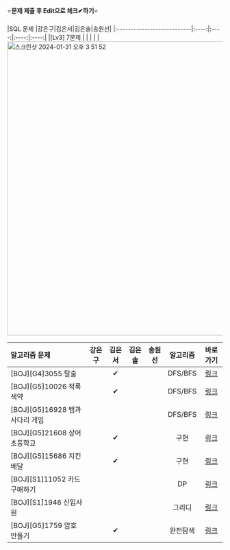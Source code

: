 ⭐**문제 제출 후 Edit으로 체크✔하기**⭐<br/><br/>
|SQL 문제                     |강은구|김은서|김은솔|송원선|
|:---------------------------|:----:|:----:|:----:|:----:|
|[Lv3] 7문제                  |      |      |      |      | 
<img width="685" alt="스크린샷 2024-01-31 오후 3 51 52" src="https://github.com/TeamAlgorithmStudyHyndai/TeamAlgorithmStudy/assets/74243990/de380794-0b43-4665-9002-46168594642e">

|알고리즘 문제                           |강은구|김은서|김은솔|송원선|알고리즘| 바로가기|
|:-----------------------------------|:----:|:----:|:----:|:----:|:-----------------------:|:------:|
|[BOJ][G4]3055 탈출                   |      |  ✔   |      |      | DFS/BFS | [링크](https://www.acmicpc.net/problem/3055)|
|[BOJ][G5]10026 적록색약               |      |  ✔   |      |      | DFS/BFS | [링크](https://www.acmicpc.net/problem/10026)|
|[BOJ][G5]16928 뱀과 사다리 게임         |      |      |      |      | DFS/BFS | [링크](https://www.acmicpc.net/problem/16928)|
|[BOJ][G5]21608 상어 초등학교            |      |  ✔   |      |      | 구현 | [링크](https://www.acmicpc.net/problem/21608)|
|[BOJ][G5]15686 치킨 배달               |      |  ✔   |      |      | 구현 | [링크](https://www.acmicpc.net/problem/15686)|
|[BOJ][S1]11052 카드 구매하기            |      |      |      |      | DP | [링크](https://www.acmicpc.net/problem/11052)|
|[BOJ][S1]1946 신입사원                 |      |      |      |      | 그리디 | [링크](https://www.acmicpc.net/problem/1946)|
|[BOJ][G5]1759 암호 만들기              |      |   ✔  |      |      | 완전탐색 | [링크](https://www.acmicpc.net/problem/1759)|

